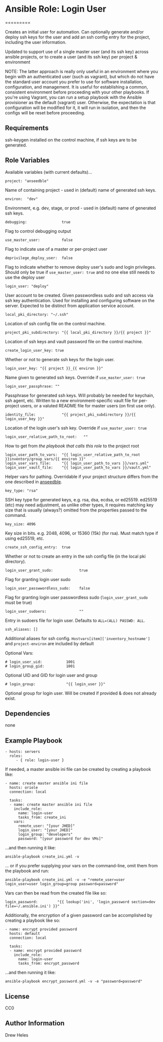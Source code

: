 # Ansible Role: Login User
=========

Creates an initial user for automation. Can optionally generate and/or deploy ssh keys for the user and add an ssh config entry for the project, including the user information.

Updated to support use of a single master user (and its ssh key) across ansible projects,
or to create a user (and its ssh key) per project & environment

NOTE: The latter approach is really only useful in an environment where you begin with an authenticated user (such as vagrant), but which do not have the standard user account you prefer to use for software
installation, configuration, and management.
It is useful for establishing a common, consistent environment before proceeding with your other playbooks.
If you're using Vagrant, you can run a setup playbook with the Ansible provisioner as the default (vagrant) user. Otherwise, the expectation is that configuration will be modified for it, it will run in isolation, and then the configs will be reset before proceeding.

Requirements
------------

ssh-keygen installed on the control machine, if ssh keys are to be generated.


Role Variables
--------------

Available variables (with current defaults)...


    project: "anseedble"

Name of containing project - used in (default) name of generated ssh keys.


    environ:  "dev"

Environment, e.g. dev, stage, or prod - used in (default) name of generated ssh keys.


    debugging:                true

Flag to control debugging output


    use_master_user:          false

Flag to indicate use of a master or per-project user


    deprivilege_deploy_user:  false

Flag to indicate whether to remove deploy user's sudo and login privileges.
Should only be true if `use_master_user: true` and no one else still needs to use the deploy user


    login_user: "deploy"

User account to be created. Given passwordless sudo and ssh access via ssh key authentication. Used for installing and configuring software on the server. Expected to be distinct from application service account.


    local_pki_directory: "~/.ssh"

Location of ssh config file on the control machine.


    project_pki_subdirectory: "{{ local_pki_directory }}/{{ project }}"

Location of ssh keys and vault password file on the control machine.


    create_login_user_key: true

Whether or not to generate ssh keys for the login user.


    login_user_key: "{{ project }}_{{ environ }}"

Name given to generated ssh keys. Override if `use_master_user: true`


    login_user_passphrase: ""

Passphrase for generated ssh keys. Will probably be needed for keychain, ssh agent, etc. Written to a new environment-specific vault file for per-project users, or a valuted README file for master users (on first use only).


    identity_file:            "{{ project_pki_subdirectory }}/{{ login_user_key }}"

Location of the login user's ssh key. Override if `use_master_user: true`


    login_user_relative_path_to_root:   ""

How to get from *the playbook that calls this role* to the project root


    login_user_path_to_vars:  "{{ login_user_relative_path_to_root }}inventory/group_vars/{{ environ }}"
    login_user_vars_file:     "{{ login_user_path_to_vars }}/vars.yml"
    login_user_vault_file:    "{{ login_user_path_to_vars }}/vault.yml"

Helper vars for pathing. Overridable if your project structure differs from the one described in [anseedble](https://github.com/dheles/anseedble).


    key_type: "rsa"

SSH key type for generated keys, e.g. rsa, dsa, ecdsa, or ed25519. ed25519 (etc) may need adjustment, as unlike other types, it requires matching key size that is usually (always?) omitted from the properties passed to the command.


    key_size: 4096

Key size in bits. e.g. 2048, 4096, or 15360 (15k) (for rsa). Must match type if using ed25519, etc.


    create_ssh_config_entry:  true

Whether or not to create an entry in the ssh config file (in the local pki directory).


    login_user_grant_sudo:            true

Flag for granting login user sudo


    login_user_passwwordless_sudo:    false

Flag for granting login user passwordless sudo (`login_user_grant_sudo` must be true)


    login_user_sudoers:               ""

Entry in sudoers file for login user. Defaults to `ALL=(ALL) PASSWD: ALL`.


    ssh_aliases: []

Additional aliases for ssh config.
`Hostvars[item]['inventory_hostname']` and `project-environ` are included by default


Optional Vars:

    # login_user_uid:           1001
    # login_group_gid:          1001

Optional UID and GID for login user and group


    # login_group:              "{{ login_user }}"

Optional group for login user. Will be created if provided & does not already exist.


Dependencies
------------

none


Example Playbook
----------------

    - hosts: servers
      roles:
         - { role: login-user }


If needed, a master ansible ini file can be created by creating a playbook like:

    - name: create master ansible ini file
      hosts: oriole
      connection: local

      tasks:
      - name: create master ansible ini file
        include_role:
          name: login-user
          tasks_from: create_ini
        vars:
          remote_user: "[your JHED]"
          login_user: "[your JHED]"
          login_group: "developers"
          password: "[your password for dev VMs]"

...and then running it like:

    ansible-playbook create_ini.yml -v

... or if you prefer supplying your vars on the command-line, omit them from the playbook and run:

    ansible-playbook create_ini.yml -v -e "remote_user=user login_user=user login_group=group password=password"

Vars can then be read from the created file like so:

    login_password:         "{{ lookup('ini', 'login_password section=dev file=~/.ansible.ini') }}"


Additionally, the encryption of a given password can be accomplished by creating a playbook like so:

    - name: encrypt provided password
      hosts: default
      connection: local

      tasks:
      - name: encrypt provided password
        include_role:
          name: login-user
          tasks_from: encrypt_password

...and then running it like:

    ansible-playbook encrypt_password.yml -v -e "password=password"


License
-------

CC0

Author Information
------------------

Drew Heles

